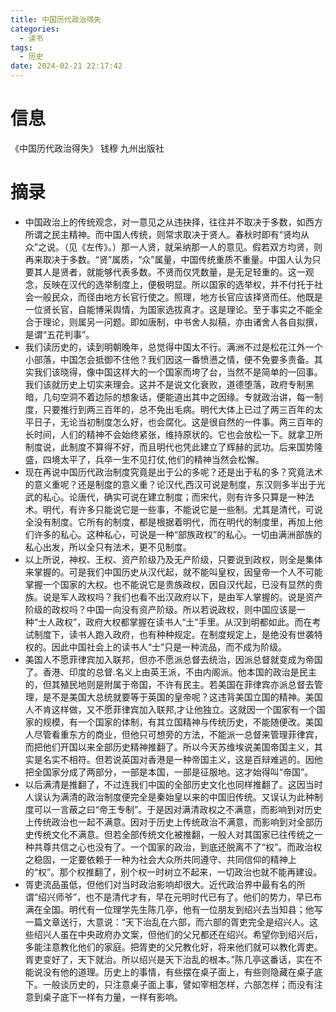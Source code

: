 ```yaml
---
title: 中国历代政治得失
categories:
  - 读书
tags:
  - 历史
date: 2024-02-21 22:17:42
---
```


# 信息

《中国历代政治得失》 钱穆 九州出版社

# 摘录

- 中国政治上的传统观念，对一意见之从违抉择，往往并不取决于多数，如西方所谓之民主精神。而中国人传统，则常求取决于贤人。春秋时即有“贤均从众”之说。（见《左传》。）那一人贤，就采纳那一人的意见。假若双方均贤，则再来取决于多数。“贤”属质，“众”属量，中国传统重质不重量。中国人认为只要其人是贤者，就能够代表多数。不贤而仅凭数量，是无足轻重的。这一观念，反映在汉代的选举制度上，便极明显。所以国家的选举权，并不付托于社会一般民众，而径由地方长官行使之。照理，地方长官应该择贤而任。他既是一位贤长官，自能博采舆情，为国家选拔真才。这是理论。至于事实之不能全合于理论，则属另一问题。即如唐制，中书舍人拟稿，亦由诸舍人各自拟撰，是谓“五花判事”。
- 我们读历史的，读到明朝晚年，总觉得中国太不行。满洲不过是松花江外一个小部落，中国怎会抵御不住他？我们因这一番愤懑之情，便不免要多责备。其实我们该晓得，像中国这样大的一个国家而垮了台，当然不是简单的一回事。我们该就历史上切实来理会。这并不是说文化衰败，道德堕落，政府专制黑暗，几句空洞不着边际的想象话，便能道出其中之因缘。专就政治讲，每一制度，只要推行到两三百年的，总不免出毛病。明代大体上已过了两三百年的太平日子，无论当初制度怎么好，也会腐化。这是很自然的一件事。两三百年的长时间，人们的精神不会始终紧张，维持原状的。它也会放松一下。就拿卫所制度说，此制度不算得不好，而且明代也凭此建立了辉赫的武功。后来国势隆盛，四境太平了，兵卒一生不见打仗,他们的精神当然会松懈。
- 现在再说中国历代政治制度究竟是出于公的多呢？还是出于私的多？究竟法术的意义重呢？还是制度的意义重？论汉代,西汉可说是制度，东汉则多半出于光武的私心。论唐代，确实可说在建立制度；而宋代，则有许多只算是一种法术。明代，有许多只能说它是一些事，不能说它是一些制。尤其是清代，可说全没有制度。它所有的制度，都是根据着明代，而在明代的制度里，再加上他们许多的私心。这种私心，可说是一种“部族政权”的私心。一切由满洲部族的私心出发，所以全只有法术，更不见制度。
- 以上所说，神权、王权、资产阶级乃及无产阶级，只要说到政权，则全是集体来掌握的。可是我们中国历史从汉代起，就不能叫皇权，因皇帝一个人不可能掌握一个国家的大权。也不能说它是贵族政权，因自汉代起，已没有显然的贵族。说是军人政权吗？我们也看不出汉政府以下，是由军人掌握的。说是资产阶级的政权吗？中国一向没有资产阶级。所以若说政权，则中国应该是一种“士人政权”，政府大权都掌握在读书人“土”手里。从汉到明都如此。而在考试制度下，读书人跑入政府，也有种种规定。在制度规定上，是绝没有世袭特权的。因此中国社会上的读书人“士”只是一种流品，而不成为阶级。
- 美国人不愿菲律宾加入联邦，但亦不愿派总督去统治，因派总督就变成为帝国了。香港、印度的总督.名义上由英王派，不由内阁派。他本国的政治是民主的，但其殖民地则是附属于帝国，不许有民主。若美国在菲律宾亦派总督去管理，是不是美国大总统就要等于英国的皇帝呢？这违背美国立国的精神。美国人不肯这样做，又不愿菲律宾加入联邦,才让他独立。这就因一个国家有一个国家的规模，有一个国家的体制，有其立国精神与传统历史，不能随便改。美国人尽管看重东方的商业，但他只可想旁的方法，不能派一总督来管理菲律宾，而把他们开国以来全部历史精神推翻了。所以今天苏维埃说美国帝国主义，其实是名实不相符。但若说英国对香港是一种帝国主义，这是百辩难逃的。因他把全国家分成了两部分，一部是本国，一部是征服地。这才始得叫“帝国”。
- 以后满清是推翻了，不过连我们中国的全部历史文化也同样推翻了。这因当时人误认为满清的政治制度便完全是秦始皇以来的中国旧传统。又误认为此种制度可以一言蔽之曰“帝王专制”。于是因对满清政权之不满意，而影响到对历史上传统政治也一起不满意。因对于历史上传统政治不满意，而影响到对全部历史传统文化不满意。但若全部传统文化被推翻，一般人对其国家已往传统之一种共尊共信之心也没有了。一个国家的政治，到底还脱离不了“权”。而政治权之稳固，一定要依赖于一种为社会大众所共同遵守、共同信仰的精神上的“权”。那个权推翻了，别个权一时树立不起来，一切政治也就不能再建设。
- 胥吏流品虽低，但他们对当时政治影响却很大。近代政治界中最有名的所谓“绍兴师爷”，也不是清代才有，早在元明时代已有了。他们的势力，早已布满在全国。明代有一位理学先生陈几亭，他有一位朋友到绍兴去当知县；他写一篇文章送行，大意说：“天下治乱在六部，而六部的胥吏完全是绍兴人。这些绍兴人虽在中央政府办文案，但他们的父兄都还在绍兴。希望你到绍兴后，多能注意教化他们的家庭。把胥吏的父兄教化好，将来他们就可以教化胥吏。胥吏变好了，天下就治。所以绍兴是天下治乱的根本。”陈几亭这番话，实在不能说没有他的道理。历史上的事情，有些摆在桌子面上，有些则隐藏在桌子底下。一般谈历史的，只注意桌子面上事，譬如宰相怎样，六部怎样；而没有注意到桌子底下一样有力量，一样有影响。


